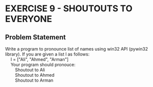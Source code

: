 # EXERCISE 9 - SHOUTOUTS TO EVERYONE
## Problem Statement
Write a program to pronounce list of names using win32 API (pywin32 library). If you are given a list l as follows:
<br>
    &emsp; l = ["Ali", "Ahmed", "Arman"]
<br>
    &emsp; Your program should pronouce:
<br>
        &emsp;&emsp; Shoutout to Ali
<br>
        &emsp;&emsp; Shoutout to Ahmed
<br>
        &emsp;&emsp; Shoutout to Arman
